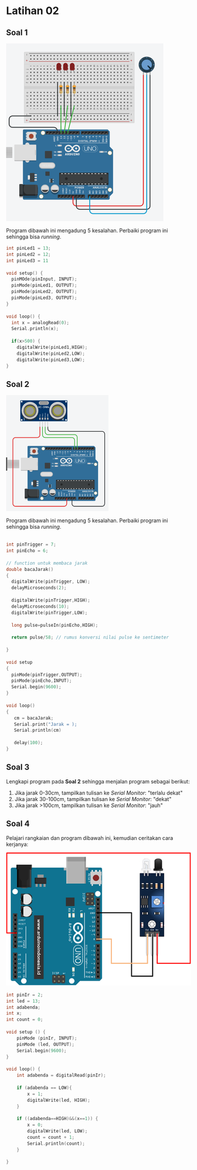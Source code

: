 # Latihan 02

## Soal 1
![](res/lat-01-01.png)

Program dibawah ini mengadung 5 kesalahan. Perbaiki program ini sehingga bisa _running_.

```cpp
int pinLed1 = 13;
int pinLed2 = 12;
int pinLed3 = 11

void setup() {
  pinMOde(pinInput, INPUT);
  pinMode(pinLed1, OUTPUT);
  pinMode(pinLed2, OUTPUT);
  pinMode(pinLed3, OUTPUT);
}

void loop() {
  int x = analogRead(0);
  Serial.println(x);
  
  if(x>500) {
    digitalWrite(pinLed1,HIGH);
    digitalWrite(pinLed2,LOW);
    digitalWrite(pinLed3,LOW);  
}
```

## Soal 2

![](res/lat-01-02.png)

Program dibawah ini mengadung 5 kesalahan. Perbaiki program ini sehingga bisa _running_.

```cpp

int pinTrigger = 7;
int pinEcho = 6;

// function untuk membaca jarak
double bacaJarak()
{
  digitalWrite(pinTrigger, LOW);
  delayMicroseconds(2);
  
  digitalWrite(pinTrigger,HIGH);
  delayMicroseconds(10);
  digitalWrite(pinTrigger,LOW);
  
  long pulse=pulseIn(pinEcho,HIGH);
  
  return pulse/58; // rumus konversi nilai pulse ke sentimeter
  
}

void setup
{
  pinMode(pinTrigger,OUTPUT);
  pinMode(pinEcho,INPUT);
  Serial.begin(9600);
}

void loop()
{
   cm = bacaJarak;
   Serial.print("Jarak = );
   Serial.println(cm)

   delay(100);
}


```

## Soal 3

Lengkapi program pada **Soal 2** sehingga menjalan program sebagai berikut:
1. Jika jarak 0-30cm, tampilkan tulisan ke _Serial Monitor_: "terlalu dekat"
2. Jika jarak 30-100cm, tampilkan tulisan ke _Serial Monitor_: "dekat"
3. Jika jarak >100cm, tampilkan tulisan ke _Serial Monitor_: "jauh"

## Soal 4
Pelajari rangkaian dan program dibawah ini, kemudian ceritakan cara kerjanya:

![](res/lat-01-03.png)

```cpp
int pinIr = 2;
int led = 13;
int adabenda;
int x;
int count = 0;
 
void setup () {
    pinMode (pinIr, INPUT);
    pinMode (led, OUTPUT); 
    Serial.begin(9600);
}
 
void loop() {
    int adabenda = digitalRead(pinIr);

    if (adabenda == LOW){
        x = 1;
        digitalWrite(led, HIGH);
    } 

    if ((adabenda==HIGH)&&(x==1)) {
        x = 0;
        digitalWrite(led, LOW);
        count = count + 1;
        Serial.println(count);
    }
    
}
```